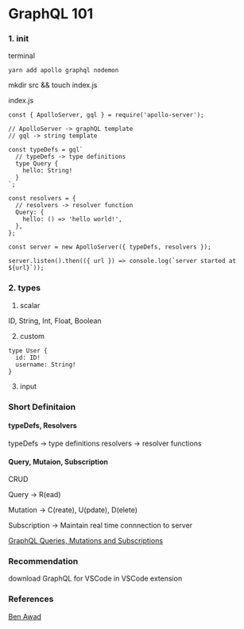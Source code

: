 # GraphQL 101

### 1. init

terminal

```
yarn add apollo graphql nodemon
```

mkdir src && touch index.js

index.js

```
const { ApolloServer, gql } = require('apollo-server');

// ApolloServer -> graphQL template
// gql -> string template

const typeDefs = gql`
  // typeDefs -> type definitions
  type Query {
    hello: String!
  }
`;

const resolvers = {
  // resolvers -> resolver function
  Query: {
    hello: () => 'hello world!',
  },
};

const server = new ApolloServer({ typeDefs, resolvers });

server.listen().then(({ url }) => console.log(`server started at ${url}`));

```

### 2. types

1. scalar

ID, String, Int, Float, Boolean

2. custom

```
type User {
  id: ID!
  username: String!
}
```

3. input

### Short Definitaion

#### typeDefs, Resolvers

typeDefs -> type definitions
resolvers -> resolver functions

#### Query, Mutaion, Subscription

CRUD

Query -> R(ead)

Mutation -> C(reate), U(pdate), D(elete)

Subscription -> Maintain real time connnection to server

[GraphQL Queries, Mutations and Subscriptions](https://medium.com/software-insight/graphql-queries-mutations-and-subscriptions-286522b263d9)

### Recommendation

download GraphQL for VSCode in VSCode extension

### References

[Ben Awad](https://www.youtube.com/watch?v=DyvsMKsEsyE&list=PLN3n1USn4xln0j_NN9k4j5hS1thsGibKi)
